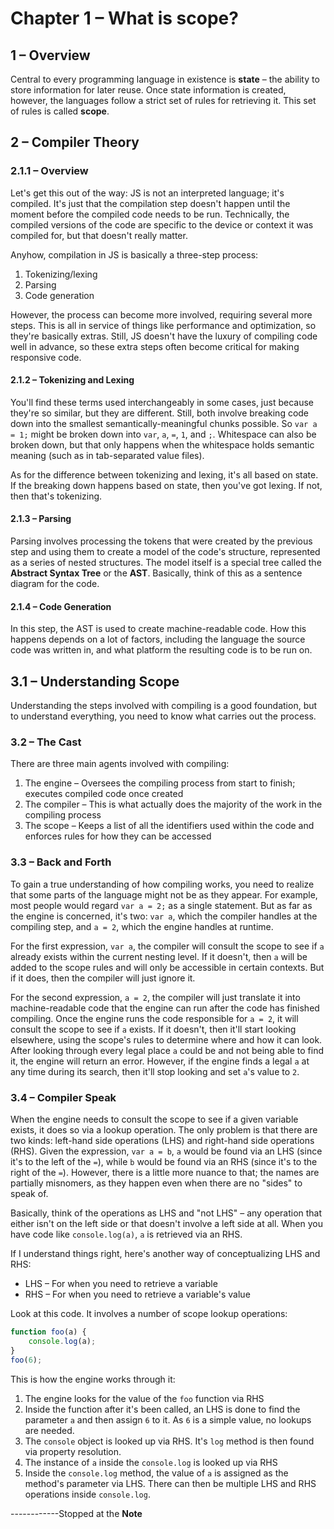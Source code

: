 
# Chapter 1 – What is scope?

## 1 – Overview

Central to every programming language in existence is **state** – the ability to store information for later
reuse. Once state information is created, however, the languages follow a strict set of rules for retrieving it. This
set of rules is called **scope**.

## 2 – Compiler Theory

### 2.1.1 – Overview

Let's get this out of the way: JS is not an interpreted language; it's compiled. It's just that the compilation step
doesn't happen until the moment before the compiled code needs to be run. Technically, the compiled versions of the code
are specific to the device or context it was compiled for, but that doesn't really matter.

Anyhow, compilation in JS is basically a three-step process:

1. Tokenizing/lexing
2. Parsing
3. Code generation

However, the process can become more involved, requiring several more steps. This is all in service of things like
performance and optimization, so they're basically extras. Still, JS doesn't have the luxury of compiling code well in
advance, so these extra steps often become critical for making responsive code.

#### 2.1.2 – Tokenizing and Lexing

You'll find these terms used interchangeably in some cases, just because they're so similar, but they are different.
Still, both involve breaking code down into the smallest semantically-meaningful chunks possible. So `var a = 1;` might
be broken down into `var`, `a`, `=`, `1`, and `;`. Whitespace can also be broken down, but that only happens when the
whitespace holds semantic meaning (such as in tab-separated value files).

As for the difference between tokenizing and lexing, it's all based on state. If the breaking down happens based on
state, then you've got lexing. If not, then that's tokenizing.

#### 2.1.3 – Parsing

Parsing involves processing the tokens that were created by the previous step and using them to create a model of the
code's structure, represented as a series of nested structures. The model itself is a special tree called the
**Abstract Syntax Tree** or the **AST**. Basically, think of this as a sentence diagram for the code.

#### 2.1.4 – Code Generation

In this step, the AST is used to create machine-readable code. How this happens depends on a lot of factors, including
the language the source code was written in, and what platform the resulting code is to be run on.

## 3.1 – Understanding Scope

Understanding the steps involved with compiling is a good foundation, but to understand everything, you need to know
what carries out the process.

### 3.2 – The Cast

There are three main agents involved with compiling:

1. The engine – Oversees the compiling process from start to finish; executes compiled code once created
2. The compiler – This is what actually does the majority of the work in the compiling process
3. The scope – Keeps a list of all the identifiers used within the code and enforces rules for how they can be accessed

### 3.3 – Back and Forth

To gain a true understanding of how compiling works, you need to realize that some parts of the language might not be as
they appear. For example, most people would regard `var a = 2;` as a single statement. But as far as the engine is
concerned, it's two: `var a`, which the compiler handles at the compiling step, and `a = 2`, which the engine handles at
runtime.

For the first expression, `var a`, the compiler will consult the scope to see if `a` already exists within the current
nesting level. If it doesn't, then `a` will be added to the scope rules and will only be accessible in certain contexts.
But if it does, then the compiler will just ignore it.

For the second expression, `a = 2`, the compiler will just translate it into machine-readable code that the engine can
run after the code has finished compiling. Once the engine runs the code responsible for `a = 2`, it will consult the
scope to see if `a` exists. If it doesn't, then it'll start looking elsewhere, using the scope's rules to determine
where and how it can look. After looking through every legal place `a` could be and not being able to find it, the
engine will return an error. However, if the engine finds a legal `a` at any time during its search, then it'll stop
looking and set `a`'s value to `2`.

### 3.4 – Compiler Speak

When the engine needs to consult the scope to see if a given variable exists, it does so via a lookup operation. The
only problem is that there are two kinds: left-hand side operations (LHS) and right-hand side operations (RHS). Given
the expression, `var a = b`, `a` would be found via an LHS (since it's to the left of the `=`), while `b` would be found
via an RHS (since it's to the right of the `=`). However, there is a little more nuance to that; the names are partially
misnomers, as they happen even when there are no "sides" to speak of.

Basically, think of the operations as LHS and "not LHS" – any operation that either isn't on the left side or that
doesn't involve a left side at all. When you have code like `console.log(a)`, `a` is retrieved via an RHS.

If I understand things right, here's another way of conceptualizing LHS and RHS:

* LHS – For when you need to retrieve a variable
* RHS – For when you need to retrieve a variable's value

Look at this code. It involves a number of scope lookup operations:

```javascript
function foo(a) {
    console.log(a);
}
foo(6);
```

This is how the engine works through it:

1. The engine looks for the value of the `foo` function via RHS
2. Inside the function after it's been called, an LHS is done to find the parameter `a` and then assign `6` to it. As `6` is a simple value, no lookups are needed.
3. The `console` object is looked up via RHS. It's `log` method is then found via property resolution.
4. The instance of `a` inside the `console.log` is looked up via RHS
5. Inside the `console.log` method, the value of `a` is assigned as the method's parameter via LHS. There can then be multiple LHS and RHS operations inside `console.log`.

------------Stopped at the **Note**